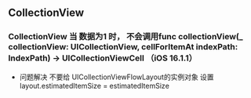 ## CollectionView
### CollectionView 当 数据为1 时， 不会调用func collectionView(_ collectionView: UICollectionView, cellForItemAt indexPath: IndexPath) -> UICollectionViewCell （iOS 16.1.1）
- 问题解决 不要给 UICollectionViewFlowLayout的实例对象 设置 layout.estimatedItemSize = estimatedItemSize

